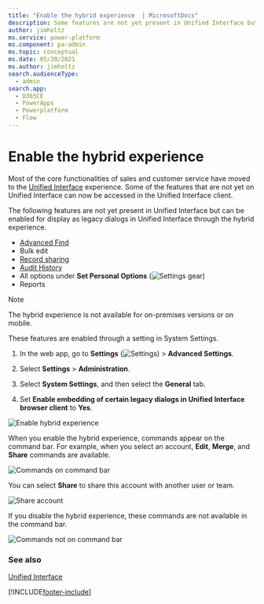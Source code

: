 ```yaml
---
title: "Enable the hybrid experience  | MicrosoftDocs"
description: Some features are not yet present in Unified Interface but can be enabled for display as legacy dialogs in Unified Interface through the hybrid experience.
author: jimholtz
ms.service: power-platform
ms.component: pa-admin
ms.topic: conceptual
ms.date: 05/20/2021
ms.author: jimholtz
search.audienceType: 
  - admin
search.app:
  - D365CE
  - PowerApps
  - Powerplatform
  - Flow
---
```

# Enable the hybrid experience

<!-- legacy procedure -->

Most of the core functionalities of sales and customer service have moved to the [Unified Interface](about-unified-interface.md) experience. Some of the features that are not yet on Unified Interface can now be accessed in the Unified Interface client. 

The following features are not yet present in Unified Interface but can be enabled for display as legacy dialogs in Unified Interface through the hybrid experience.

- [Advanced Find](/powerapps/user/advanced-find) 
- Bulk edit
- [Record sharing](/powerapps/user/assign-or-share-records)
- [Audit History](/powerapps/developer/common-data-service/auditing-overview)
- All options under **Set Personal Options** (![Settings gear](media/settings-gear-icon.png "Settings gear"))
- Reports

 > [!NOTE]
   > The hybrid experience is not available for on-premises versions or on mobile.  

These features are enabled through a setting in System Settings.

1. In the web app, go to **Settings** (![Settings](media/settings-gear-icon.png "Settings")) > **Advanced Settings**.

2. Select **Settings** > **Administration**.

3. Select **System Settings**, and then select the **General** tab. 

4. Set **Enable embedding of certain legacy dialogs in Unified Interface browser client** to **Yes**.

![Enable hybrid experience](media/hybrid-system-settings.png "Enable hybrid experience")

When you enable the hybrid experience, commands appear on the command bar. For example, when you select an account, **Edit**, **Merge**, and **Share** commands are available.

![Commands on command bar](media/hybrid-edit-merge-share.png "Commands on command bar")

You can select **Share** to share this account with another user or team.

![Share account](media/hybrid-share-account.png "Share account")

If you disable the hybrid experience, these commands are not available in the command bar.

![Commands not on command bar](media/hybrid-no-edit-merge-share.png "Commands not on command bar")

### See also  
 [Unified Interface](about-unified-interface.md)


[!INCLUDE[footer-include](../includes/footer-banner.md)]
